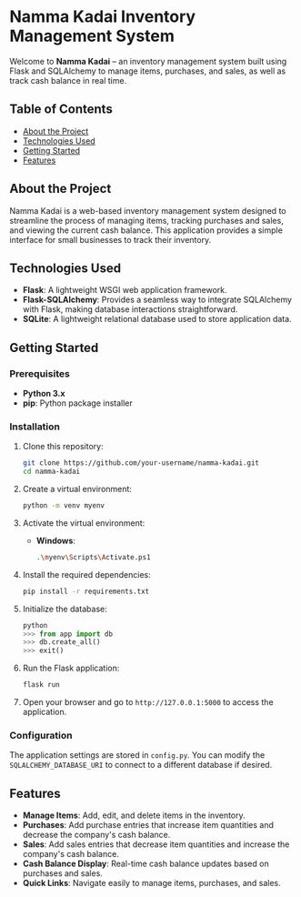 # Namma Kadai Inventory Management System

Welcome to **Namma Kadai** – an inventory management system built using Flask and SQLAlchemy to manage items, purchases, and sales, as well as track cash balance in real time.

## Table of Contents

- [About the Project](#about-the-project)
- [Technologies Used](#technologies-used)
- [Getting Started](#getting-started)
- [Features](#features)


## About the Project

Namma Kadai is a web-based inventory management system designed to streamline the process of managing items, tracking purchases and sales, and viewing the current cash balance. This application provides a simple interface for small businesses to track their inventory.

## Technologies Used

- **Flask**: A lightweight WSGI web application framework.
- **Flask-SQLAlchemy**: Provides a seamless way to integrate SQLAlchemy with Flask, making database interactions straightforward.
- **SQLite**: A lightweight relational database used to store application data.

## Getting Started

### Prerequisites

- **Python 3.x**
- **pip**: Python package installer

### Installation

1. Clone this repository:
    ```bash
    git clone https://github.com/your-username/namma-kadai.git
    cd namma-kadai
    ```

2. Create a virtual environment:
    ```bash
    python -m venv myenv
    ```

3. Activate the virtual environment:
    - **Windows**:
      ```bash
      .\myenv\Scripts\Activate.ps1
      ```

4. Install the required dependencies:
    ```bash
    pip install -r requirements.txt
    ```

5. Initialize the database:
    ```python
    python
    >>> from app import db
    >>> db.create_all()
    >>> exit()
    ```

6. Run the Flask application:
    ```bash
    flask run
    ```

7. Open your browser and go to `http://127.0.0.1:5000` to access the application.

### Configuration

The application settings are stored in `config.py`. You can modify the `SQLALCHEMY_DATABASE_URI` to connect to a different database if desired.

## Features

- **Manage Items**: Add, edit, and delete items in the inventory.
- **Purchases**: Add purchase entries that increase item quantities and decrease the company's cash balance.
- **Sales**: Add sales entries that decrease item quantities and increase the company's cash balance.
- **Cash Balance Display**: Real-time cash balance updates based on purchases and sales.
- **Quick Links**: Navigate easily to manage items, purchases, and sales.